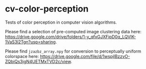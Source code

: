 # cv-color-perception
Tests of color perception in computer vision algorithms.


Please find a selection of pre-computed image clustering data here: https://drive.google.com/drive/folders/1-y_qfxGJXFipD0q_LQVlK-1VaS3l2Tgn?usp=sharing.

Please find `jzazbz_array.npy` for conversion to perceptually uniform colorspace here: https://drive.google.com/file/d/1wspjIBzzvO-ZQbiQs3jgN4UETMxTVD2c/view.
